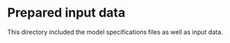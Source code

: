 # Prepared input data

This directory included the model specifications files as well as input data.

